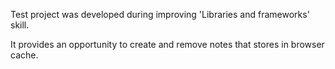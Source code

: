Test project was developed during improving 'Libraries and frameworks' skill.

It provides an opportunity to create and remove notes that stores in browser cache.
